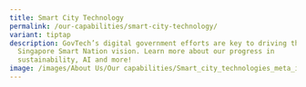 ```yaml
---
title: Smart City Technology
permalink: /our-capabilities/smart-city-technology/
variant: tiptap
description: GovTech’s digital government efforts are key to driving the
  Singapore Smart Nation vision. Learn more about our progress in
  sustainability, AI and more!
image: /images/About Us/Our capabilities/Smart_city_technologies_meta_image.jpg
---
```

<p></p>
<p></p>